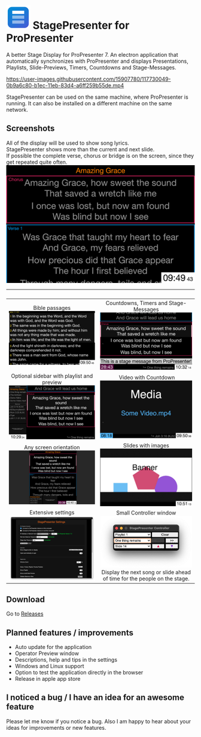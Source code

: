
# ![Icon](/readme_res/icon64x64.png?raw=true) StagePresenter for ProPresenter

A better Stage Display for ProPresenter 7.
An electron application that automatically synchronizes with ProPresenter
and displays Presentations, Playlists, Slide-Previews, Timers, Countdowns and Stage-Messages.

https://user-images.githubusercontent.com/15907780/117730049-0b9a6c80-b1ec-11eb-83d4-a6ff259b55de.mp4

StagePresenter can be used on the same machine, where ProPresenter is running.
It can also be installed on a different machine on the same network.

## Screenshots

All of the display will be used to show song lyrics.<br>
StagePresenter shows more than the current and next slide.<br>
If possible the complete verse, chorus or bridge is on the screen, since they get repeated quite often.
![StagePresenter Screenshot Normal](/readme_res/StagePresenter_Song.png?raw=true)

| | |
:-------------------------:|:-------------------------:
Bible passages ![](/readme_res/StagePresenter_Bible.png?raw=true) | Countdowns, Timers and Stage-Messages ![](/readme_res/StagePresenter_Timer-and-Stagemessage.png?raw=true)
Optional sidebar with playlist and preview ![](/readme_res/StagePresenter_Song_Playlist.png?raw=true) | Video with Countdown ![](/readme_res/StagePresenter_Video.png?raw=true)
Any screen orientation ![](/readme_res/StagePresenter_Portrait.png?raw=true) | Slides with images ![](/readme_res/StagePresenter_Slide_Image.png?raw=true)
Extensive settings ![](/readme_res/StagePresenter_Settings.png?raw=true) | Small Controller window ![](/readme_res/StagePresenter_Controller.png?raw=true) Display the next song or slide ahead of time for the people on the stage. |

## Download

Go to [Releases](https://github.com/tim4724/StagePresenter-for-ProPresenter/releases)

## Planned features / improvements
- Auto update for the application
- Operator Preview window
- Descriptions, help and tips in the settings
- Windows and Linux support
- Option to test the application directly in the browser
- Release in apple app store

## I noticed a bug / I have an idea for an awesome feature
Please let me know if you notice a bug.
Also I am happy to hear about your ideas for improvements or new features.
